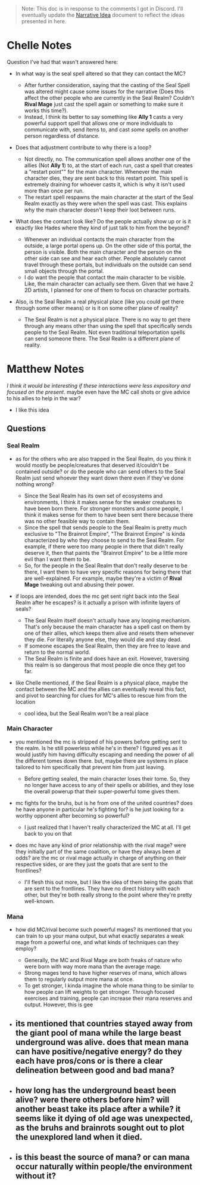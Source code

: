 
> Note: This doc is in response to the comments I got in Discord. I'll eventually update the [Narrative Idea](<../../Narrative Idea.md>) document to reflect the ideas presented in here.

# Chelle Notes

Question I've had that wasn't answered here:

- In what way is the seal spell altered so that they can contact the MC?
	- After further consideration, saying that the casting of the Seal Spell was altered might cause some issues for the narrative (Does this affect the other people who are currently in the Seal Realm? Couldn't **Rival Mage** just cast the spell again or something to make sure it works this time?).
	- Instead, I think its better to say something like **Ally 1** casts a very powerful support spell that allows one or more individuals to communicate with, send items to, and cast _some_ spells on another person regardless of distance.

- Does that adjustment contribute to why there is a loop?
	- Not directly, no. The communication spell allows another one of the allies (Not **Ally 1**) to, at the start of each run, cast a spell that creates a "restart point"" for the main character. Whenever the main character dies, they are sent back to this restart point. This spell is extremely draining for whoever casts it, which is why it isn't used more than once per run.
	- The restart spell respawns the main character at the start of the Seal Realm exactly as they were when the spell was cast. This explains why the main character doesn't keep their loot between runs.

- What does the contact look like? Do the people actually show up or is it exactly like Hades where they kind of just talk to him from the beyond?
	- Whenever an individual contacts the main character from the outside, a large portal opens up. On the other side of this portal, the person is visible. Both the main character and the person on the other side can see and hear each other. People absolutely cannot travel through these portals, but individuals on the outside can send small objects through the portal.
	- I do want the people that contact the main character to be visible. Like, the main character can actually see them. Given that we have 2 2D artists, I planned for one of them to focus on character portraits.

- Also, is the Seal Realm a real physical place (like you could get there through some other means) or is it on some other plane of reality?
	- The Seal Realm is not a physical place. There is no way to get there through any means other than using the spell that specifically sends people to the Seal Realm. Not even traditional teleportation spells can send someone there. The Seal Realm is a different plane of reality.

# Matthew Notes

_I think it would be interesting if these interactions were less expository and focused on the present_. maybe even have the MC call shots or give advice to his allies to help in the war?
- I like this idea

## Questions

### Seal Realm
- as for the others who are also trapped in the Seal Realm, do you think it would mostly be people/creatures that deserved it/couldn't be contained outside? or do the people who can send others to the Seal Realm just send whoever they want down there even if they've done nothing wrong?
	- Since the Seal Realm has its own set of ecosystems and environments, I think it makes sense for the weaker creatures to have been born there. For stronger monsters and _some_ people, I think it makes sense for them to have been sent there because there was no other feasible way to contain them.
	- Since the spell that sends people to the Seal Realm is pretty much exclusive to "The Brainrot Empire", "The Brainrot Empire" is kinda characterized by who they choose to send to the Seal Realm. For example, if there were too many people in there that didn't really deserve it, then that paints the "Brainrot Empire" to be a little more evil than I want them to be.
	- So, for the people in the Seal Realm that don't really deserve to be there, I want them to have very specific reasons for being there that are well-explained. For example, maybe they're a victim of **Rival Mage** tweaking out and abusing their power.

- if loops are intended, does the mc get sent right back into the Seal Realm after he escapes? is it actually a prison with infinite layers of seals?
	- The Seal Realm itself doesn't actually have any looping mechanism. That's only because the main character has a spell cast on them by one of their allies, which keeps them alive and resets them whenever they die. For literally anyone else, they would die and stay dead.
	- If someone escapes the Seal Realm, then they are free to leave and return to the normal world.
	- The Seal Realm is finite and does have an exit. However, traversing this realm is so dangerous that most people die once they get too far.

- like Chelle mentioned, if the Seal Realm is a physical place, maybe the contact between the MC and the allies can eventually reveal this fact, and pivot to searching for clues for MC's allies to rescue him from the location
	- cool idea, but the Seal Realm won't be a real place

### Main Character
- you mentioned the mc is stripped of his powers before getting sent to the realm. Is he still powerless while he's in there? I figured yes as it would justify him having difficulty escaping and needing the power of all the different tomes down there. but, maybe there are systems in place tailored to him specifically that prevent him from just leaving.
	- Before getting sealed, the main character loses their tome. So, they no longer have access to any of their spells or abilities, and they lose the overall powerup that their super-powerful tome gives them.

- mc fights for the bruhs, but is he from one of the united countries? does he have anyone in particular he's fighting for? is he just looking for a worthy opponent after becoming so powerful?
	- I just realized that I haven't really characterized the MC at all. I'll get back to you on that

- does mc have any kind of prior relationship with the rival mage? were they initially part of the same coalition, or have they always been at odds? are the mc or rival mage actually in charge of anything on their respective sides, or are they just the goats that are sent to the frontlines?
	- I'll flesh this out more, but I like the idea of them being the goats that are sent to the frontlines. They have no direct history with each other, but they're both really strong to the point where they're pretty well-known.

### Mana
- how did MC/rival become such powerful mages? its mentioned that you can train to up your mana output, but what exactly separates a weak mage from a powerful one, and what kinds of techniques can they employ?
	- Generally, the MC and Rival Mage are both freaks of nature who were born with way more mana than the average mage.
	- Strong mages tend to have higher reserves of mana, which allows them to regularly output more mana at once.
	- To get stronger, I kinda imagine the whole mana thing to be similar to how people can lift weights to get stronger. Through focused exercises and training, people can increase their mana reserves and output. However, this is gee

- its mentioned that countries stayed away from the giant pool of mana while the large beast underground was alive. does that mean mana can have positive/negative energy? do they each have pros/cons or is there a clear delineation between good and bad mana?
	-

- how long has the underground beast been alive? were there others before him? will another beast take its place after a while? it seems like it dying of old age was unexpected, as the bruhs and brainrots sought out to plot the unexplored land when it died.
	-

- is this beast the source of mana? or can mana occur naturally within people/the environment without it?
	-
